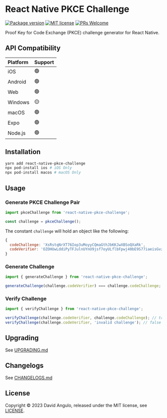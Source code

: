 # React Native PKCE Challenge
[![Package version](https://img.shields.io/npm/v/react-native-pkce-challenge?style=for-the-badge&labelColor=000000)](https://www.npmjs.com/package/react-native-pkce-challenge)
[![MIT license](https://img.shields.io/badge/License-MIT-brightgreen.svg?style=for-the-badge&labelColor=000000)](LICENSE)
[![PRs Welcome](https://img.shields.io/badge/PRs-welcome-hotpink.svg?style=for-the-badge&labelColor=000000)](https://github.com/dcangulo/react-native-pkce-challenge/pulls)

Proof Key for Code Exchange (PKCE) challenge generator for React Native.

## API Compatibility
|Platform  |Support
|:---------|:------
|iOS       |🟢
|Android   |🟢
|Web       |🟢
|Windows   |🟡
|macOS     |🟢
|Expo      |🟢
|Node.js   |🟢

## Installation
```bash
yarn add react-native-pkce-challenge
npx pod-install ios # iOS Only
npx pod-install macos # macOS Only
```

## Usage
### Generate PKCE Challenge Pair
```js
import pkceChallenge from 'react-native-pkce-challenge';

const challenge = pkceChallenge();
```

The constant `challenge` will hold an object like the following:
```js
{
  codeChallenge: 'XsRstqNrXT76Iop3uMoyyCQmaGthJbKKJwXBSoQXaRk',
  codeVerifier: 'OZOHUwLddiPyTFJulnUYnU9jsf7oyULflbFpwj40bE9S77iaeisGvzvaVvvPE7oO-xaV4skxwKDFBBV7JofVNxCgUSauqUDVcVjggE4-M6zthVUmeUrSAHatmIBm_P0_'
}
```
### Generate Challenge
```js
import { generateChallenge } from 'react-native-pkce-challenge';

generateChallenge(challenge.codeVerifier) === challenge.codeChallenge; // true
```

### Verify Challenge
```js
import { verifyChallenge } from 'react-native-pkce-challenge';

verifyChallenge(challenge.codeVerifier, challenge.codeChallenge); // true
verifyChallenge(challenge.codeVerifier, 'invalid challenge'); // false
```

## Upgrading
See [UPGRADING.md](UPGRADING.md)

## Changelogs
See [CHANGELOGS.md](CHANGELOGS.md)

## License
Copyright © 2023 David Angulo, released under the MIT license, see [LICENSE](LICENSE).
